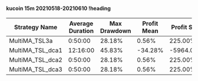 #### kucoin 15m 20210518-20210610 !heading
| Strategy Name    | Average Duration | Max Drawdown | Profit Mean | Profit Sum | Profit Total | Trade Count | Win Rate |
| ---------------- | ---------------- | ------------ | ----------- | ---------- | ------------ | ----------- | -------- |
| MultiMA_TSL3a    | 0:50:00          | 28.18%       | 0.56%       | 225.00%    | -421.00%     | 398         | 58.79%   |
| MultiMA_TSL_dca1 | 12:16:00         | 45.83%       | -34.28%     | -5964.00%  | -2100.00%    | 174         | 81.03%   |
| MultiMA_TSL_dca2 | 0:50:00          | 28.18%       | 0.56%       | 225.00%    | -421.00%     | 398         | 58.79%   |
| MultiMA_TSL_dca3 | 0:50:00          | 28.18%       | 0.56%       | 225.00%    | -421.00%     | 398         | 58.79%   |